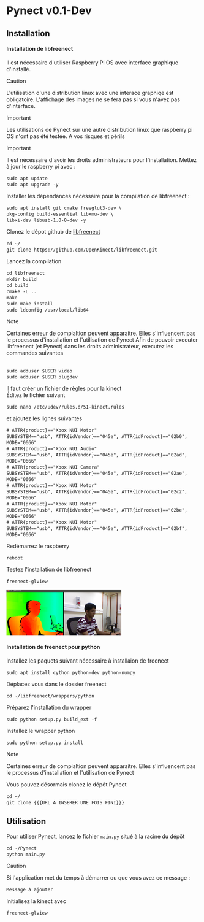 # Pynect v0.1-Dev

## Installation
#### Installation de libfreenect

Il est nécessaire d'utiliser Raspberry Pi OS avec interface graphique d'installé.<br>
> [!CAUTION]
> L'utilisation d'une distribution linux avec une interace graphiqe est obligatoire. L'affichage des images ne se fera pas si vous n'avez pas d'interface.

> [!IMPORTANT]
> Les utilisations de Pynect sur une autre distribution linux que raspberry pi OS n'ont pas été testée. A vos risques et périls

> [!IMPORTANT]
> Il est nécessaire d'avoir les droits administrateurs pour l'installation.
Mettez à jour le raspberry pi avec :
```
sudo apt update
sudo apt upgrade -y
```
Installer les dépendances nécessaire pour la compilation de libfreenect :
```
sudo apt install git cmake freeglut3-dev \ 
pkg-config build-essential libxmu-dev \
libxi-dev libusb-1.0-0-dev -y
```
Clonez le dépot github de [libfreenect](https://github.com/OpenKinect/libfreenect)
```
cd ~/
git clone https://github.com/OpenKinect/libfreenect.git
```
Lancez la compilation
```
cd libfreenect
mkdir build
cd build
cmake -L ..
make
sudo make install
sudo ldconfig /usr/local/lib64
```
> [!NOTE]
> Certaines erreur de compialtion peuvent apparaitre. Elles s'influencent pas le processus d'installation et l'utilisation de Pynect
Afin de pouvoir executer libfreenect (et Pynect) dans les droits administrateur, executez les commandes suivantes
```

sudo adduser $USER video
sudo adduser $USER plugdev
```
Il faut créer un fichier de règles pour la kinect <br>
Éditez le fichier suivant
```
sudo nano /etc/udev/rules.d/51-kinect.rules
```
et ajoutez les lignes suivantes
```
# ATTR{product}=="Xbox NUI Motor"
SUBSYSTEM=="usb", ATTR{idVendor}=="045e", ATTR{idProduct}=="02b0", MODE="0666"
# ATTR{product}=="Xbox NUI Audio"
SUBSYSTEM=="usb", ATTR{idVendor}=="045e", ATTR{idProduct}=="02ad", MODE="0666"
# ATTR{product}=="Xbox NUI Camera"
SUBSYSTEM=="usb", ATTR{idVendor}=="045e", ATTR{idProduct}=="02ae", MODE="0666"
# ATTR{product}=="Xbox NUI Motor"
SUBSYSTEM=="usb", ATTR{idVendor}=="045e", ATTR{idProduct}=="02c2", MODE="0666"
# ATTR{product}=="Xbox NUI Motor"
SUBSYSTEM=="usb", ATTR{idVendor}=="045e", ATTR{idProduct}=="02be", MODE="0666"
# ATTR{product}=="Xbox NUI Motor"
SUBSYSTEM=="usb", ATTR{idVendor}=="045e", ATTR{idProduct}=="02bf", MODE="0666"
```
Redémarrez le raspberry
```
reboot 
```
Testez l'installation de libfreenect
```
freenect-glview
```
![Vue en couleur et en profondeur de la kinect avec libfreenect](https://github.com/Antoine-LORAIN/Pynect/blob/835f096545ded82342348291a202f41c3b7e8203/images/freenect-glview.png)

#### Installation de freenect pour python
Installez les paquets suivant nécessaire à installaion de freenect
```
sudo apt install cython python-dev python-numpy
```
Déplacez vous dans le dossier freenect
```
cd ~/libfreenect/wrappers/python
```
Préparez l'installation du wrapper
```
sudo python setup.py build_ext -f
```
Installez le wrapper python
```
sudo python setup.py install
```
> [!NOTE]
> Certaines erreur de compialtion peuvent apparaitre. Elles s'influencent pas le processus d'installation et l'utilisation de Pynect

Vous pouvez désormais clonez le dépôt Pynect
```
cd ~/
git clone {{{URL A INSERER UNE FOIS FINI}}}
```

## Utilisation
Pour utiliser Pynect, lancez le fichier ```main.py``` situé à la racine du dépôt
```
cd ~/Pynect
python main.py
```
> [!CAUTION]
> Si l'application met du temps à démarrer ou que vous avez ce message : 
> ```
>Message à ajouter
>```
>Initialisez la kinect avec
>```
>freenect-glview
>```
